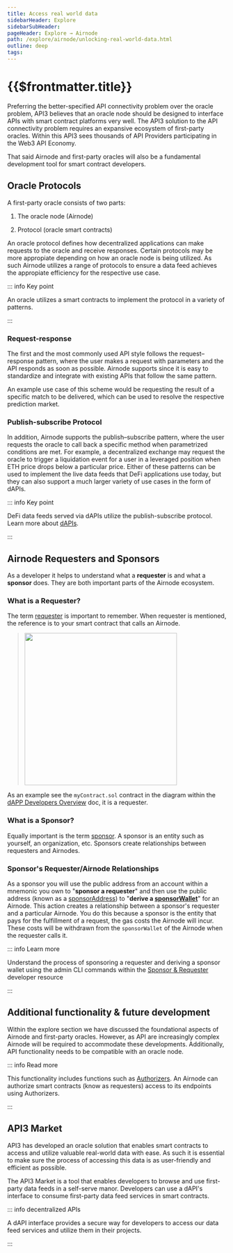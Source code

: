 ```yaml
---
title: Access real world data
sidebarHeader: Explore
sidebarSubHeader:
pageHeader: Explore → Airnode
path: /explore/airnode/unlocking-real-world-data.html
outline: deep
tags:
---
```


<PageHeader/>

<SearchHighlight/>

<FlexStartTag/>

# {{$frontmatter.title}}

Preferring the better-specified API connectivity problem over the oracle
problem, API3 believes that an oracle node should be designed to interface APIs
with smart contract platforms very well<!-- rather than as a sandbox that can
purportedly be used for any imaginable purpose-->. The API3 solution to the API connectivity
problem requires an expansive ecosystem of first-party oracles. Within this API3
sees thousands of API Providers participating in the Web3 API Economy.

That said Airnode and first-party oracles will also be a fundamental development
tool for smart contract developers.

<!--Any non-essential feature added to an application increases development time,
maintenance cost and the number of potential bugs. Essential features, though,
should be included out-of-the-box, and the burden of their implementation should
not be carried by the user. For instance, using third-party external adapters to
supply fundamental functionality is flawed by design. It is thus important to
know the exact purpose of the application so that one can specify its scope.-->

<!--In its simplest form: Airnode interfaces APIs with smart contract platforms. It
is well-equipped to do this, but only this is what it does. An oracle protocol
is required to serve the data on-chain.-->

<!--Preferring the better-specified API connectivity problem over the oracle
problem, API3 believes that an oracle node should be designed to interface APIs
with smart contract platforms very well, rather than as a sandbox that can
purportedly be used for any imaginable purpose. Based on this philosophy, the
Airnode protocol is designed to follow the self-emergent patterns used by APIs
to achieve as transparent and frictionless of an API–smart contract platform
interface as possible.-->

<!--Although such scope
might seem restrictive, it is not, given that APIs come in many shapes and forms
(HTTP/WebSocket, request–response/publish–subscribe/webhooks, etc.). In the long
term, Airnode intends to support all API platforms that might be in demand.-->

## Oracle Protocols

A first-party oracle consists of two parts:

1. The oracle node (Airnode)

2. Protocol (oracle smart contracts)

An oracle protocol defines how decentralized applications can make requests to
the oracle and receive responses. Certain protocols may be more appropiate
depending on how an oracle node is being utilized. As such Airnode utilizes a
range of protocols to ensure a data feed achieves the appropiate efficiency for
the respective use case.

::: info Key point

An oracle utilizes a smart contracts to implement the protocol in a variety of
patterns.

:::

### Request-response

The first and the most commonly used API style follows the request–response
pattern, where the user makes a request with parameters and the API responds as
soon as possible. Airnode supports since it is easy to standardize and integrate
with existing APIs that follow the same pattern.

An example use case of this scheme would be requesting the result of a specific
match to be delivered, which can be used to resolve the respective prediction
market.

### Publish-subscribe Protocol

In addition, Airnode supports the publish–subscribe pattern, where the user
requests the oracle to call back a specific method when parametrized conditions
are met. For example, a decentralized exchange may request the oracle to trigger
a liquidation event for a user in a leveraged position when ETH price drops
below a particular price. Either of these patterns can be used to implement the
live data feeds that DeFi applications use today, but they can also support a
much larger variety of use cases in the form of dAPIs.

::: info Key point

DeFi data feeds served via dAPIs utilize the publish-subscribe protocol. Learn
more about [dAPIs](/explore/dapis/using-dapis.md).

:::

## Airnode Requesters and Sponsors

As a developer it helps to understand what a **requester** is and what a
**sponsor** does. They are both important parts of the Airnode ecosystem.

### What is a Requester?

The term [requester](/reference/airnode/latest/concepts/requester.md) is
important to remember. When requester is mentioned, the reference is to your
smart contract that calls an Airnode.

> <img src="/reference/airnode/latest/assets/images/requesters-sponsors-1.png" width="350px"/>

As an example see the `myContract.sol` contract in the diagram within the
[dAPP Developers Overview](/reference/airnode/latest/developers/) doc, it is a
requester.

### What is a Sponsor?

Equally important is the term
[sponsor](/reference/airnode/latest/concepts/sponsor.md). A sponsor is an entity
such as yourself, an organization, etc. Sponsors create relationships between
requesters and Airnodes.

### Sponsor's Requester/Airnode Relationships

As a sponsor you will use the public address from an account within a mnemonic
you own to "**sponsor a requester**" and then use the public address (known as a
[sponsorAddress](/reference/airnode/latest/concepts/sponsor.md#sponsoraddress))
to "**derive a
[sponsorWallet](/reference/airnode/latest/concepts/sponsor.md#sponsorwallet)**"
for an Airnode. This action creates a relationship between a sponsor's requester
and a particular Airnode. You do this because a sponsor is the entity that pays
for the fulfillment of a request, the gas costs the Airnode will incur. These
costs will be withdrawn from the `sponsorWallet` of the Airnode when the
requester calls it.

::: info Learn more

Understand the process of sponsoring a requester and deriving a sponsor wallet
using the admin CLI commands within the
[Sponsor & Requester](/reference/airnode/latest/concepts/requesters-sponsors.md)
developer resource

:::

## Additional functionality & future development

Within the explore section we have discussed the foundational aspects of Airnode
and first-party oracles. However, as API are increasingly complex Airnode will
be required to accommodate these developments. Additionally, API functionality
needs to be compatible with an oracle node.

::: info Read more

This functionality includes functions such as
[Authorizers](/reference/airnode/latest/understand/apply-auth.html). An Airnode
can authorize smart contracts (know as requesters) access to its endpoints using
Authorizers.

:::

## API3 Market

API3 has developed an oracle solution that enables smart contracts to access and
utilize valuable real-world data with ease. As such it is essential to make sure
the process of accessing this data is as user-friendly and efficient as
possible.

<!--The API3 Market is easy to use with an intuitive UI. Developers are able to
browse and access first-party data feeds via a dAPI interface. This interface is
how API3's data feed services will be consumed by DeFi protocols.-->

The API3 Market is a tool that enables developers to browse and use first-party
data feeds in a self-serve manor. Developers can use a dAPI's interface to
consume first-party data<!--price?--> feed services in smart contracts.

::: info decentralized APIs

A dAPI interface provides a secure way for developers to access our data feed
services and utilize them in their projects.

:::

<!--
## Requirements

If you want to know what prevents first-party oracles from widespread use, read
[this API3 blog post.](https://medium.com/api3/where-are-the-first-party-oracles-5078cebaf17)<ExternalLinkImage/>

Airnode is designed to run as a first-party oracle by the API providers
themselves. As a result, this imposes fairly restrictive requirements:

<p align="center">
  <img src="../assets/images/airnode.png" />
</p>

- The API provider does not know how to operate an oracle node. The oracle node
  thus should not require any know-how from the API provider.
- API–oracle node integration should be standardized so that tools can be
  developed to streamline the process.
- The API provider does not want to invest man-hours to operate the node. The
  oracle node should thus function according to the _set-and-forget_ principle.
- The API provider does not want to pay for hosting when their oracle is not
  being used. The hosting services thus should be priced on-demand.
- The API provider cannot accept cryptocurrency as payment due to compliance,
  legal and accounting reasons. They cannot exchange cryptocurrencies or fund
  their node wallets for the same reasons. The protocol thus should not require
  the API provider to handle cryptocurrency as a means of payment, or fund their
  node wallet periodically.
- The API provider cannot stake funds that would expose them to financial risk
  due to compliance, legal and accounting reasons. The security mechanics of the
  protocol thus should not depend on oracles to stake.-->

<FlexEndTag/>
